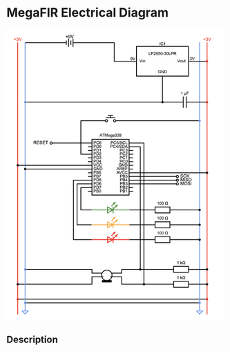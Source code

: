 # MegaFIR Electrical Diagram

![Electrical Diagram](/Pictures/MegaFIR_ElectricalDiagram_v001.png "electrical diagram MegaFIR")

## Description
